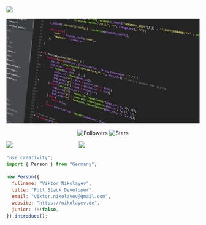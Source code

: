 <!--x axis divider-->
<img src="/assets/images/horizontal-divider-gradient.gif">

<div align="center">
  
![Banner](/banner.jpg)

![Followers](https://img.shields.io/github/followers/vnikolayev-ts?label=Followers) ![Stars](https://img.shields.io/github/stars/vnikolayev-ts?label=Stars)

</div>

<!--x axis divider-->
<img src="/assets/images/horizontal-divider-gradient.gif">

<picture>
<a href="https://github.com/vnikolayev-ts.png" alt="Developer">
<img src="https://images.weserv.nl/?url=https://github.com/vnikolayev-ts.png?v=4&h=310&w=310&fit=cover&mask=circle" align="right" width="315">
</a>
</picture>

```js
"use creativity";
import { Person } from "Germany";

new Person({
  fullname: "Viktor Nikolayev",
  title: "Full Stack Developer",
  email: "viktor.nikolayev@gmail.com",
  website: "https://nikolayev.de",
  junior: !!!false,
}).introduce();
